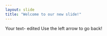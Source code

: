 ```yaml
---
layout: slide
title: "Welcome to our new slide!"
---
```

Your text- edited
Use the left arrow to go back!
